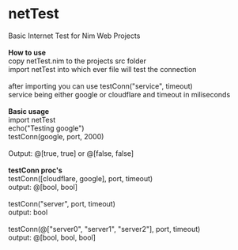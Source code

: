 # netTest
Basic Internet Test for Nim Web Projects<br><br>
<b>How to use</b><br>
copy netTest.nim to the projects src folder<br>
import netTest into which ever file will test the connection<br><br>
after importing you can use testConn("service", timeout)<br>
service being either google or cloudflare and timeout in miliseconds<br><br>
<b>Basic usage</b><br>
import netTest<br>
echo("Testing google")<br>
testConn(google, port, 2000)<br><br>
Output: @[true, true] or @[false, false]<br><br>
<b>testConn proc's</b><br>
testConn([cloudflare, google], port, timeout)<br>
output: @[bool, bool]<br><br>
testConn("server", port, timeout)<br>
output: bool<br><br>
testConn(@["server0", "server1", "server2"], port, timeout)<br>
output: @[bool, bool, bool]<br><br>
